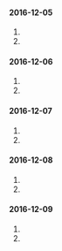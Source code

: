 #### 2016-12-05
1.
2.
#### 2016-12-06
1.
2.
#### 2016-12-07
1.
2.
#### 2016-12-08
1.
2.
#### 2016-12-09
1.
2.
